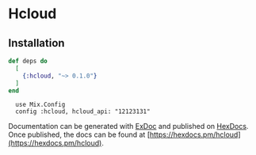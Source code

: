 # Hcloud


## Installation

```elixir
def deps do
  [
    {:hcloud, "~> 0.1.0"}
  ]
end
```

```
  use Mix.Config
  config :hcloud, hcloud_api: "12123131"

```

Documentation can be generated with [ExDoc](https://github.com/elixir-lang/ex_doc)
and published on [HexDocs](https://hexdocs.pm). Once published, the docs can
be found at [https://hexdocs.pm/hcloud](https://hexdocs.pm/hcloud).
